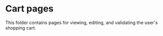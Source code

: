 # Cart pages

This folder contains pages for viewing, editing, and validating the user's shopping cart.
